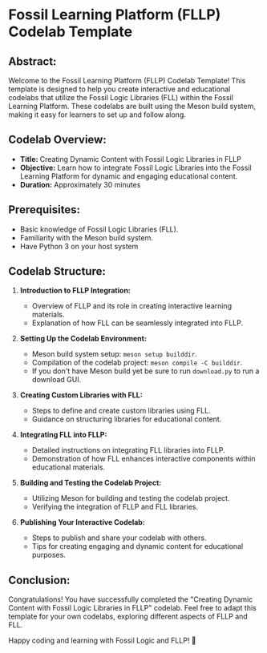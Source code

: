 # Fossil Learning Platform (FLLP) Codelab Template

## Abstract:

Welcome to the Fossil Learning Platform (FLLP) Codelab Template! This template is designed to help you create interactive and educational codelabs that utilize the Fossil Logic Libraries (FLL) within the Fossil Learning Platform. These codelabs are built using the Meson build system, making it easy for learners to set up and follow along.

## Codelab Overview:

- **Title:** Creating Dynamic Content with Fossil Logic Libraries in FLLP
- **Objective:** Learn how to integrate Fossil Logic Libraries into the Fossil Learning Platform for dynamic and engaging educational content.
- **Duration:** Approximately 30 minutes

## Prerequisites:

- Basic knowledge of Fossil Logic Libraries (FLL).
- Familiarity with the Meson build system.
- Have Python 3 on your host system

## Codelab Structure:

1. **Introduction to FLLP Integration:**
   - Overview of FLLP and its role in creating interactive learning materials.
   - Explanation of how FLL can be seamlessly integrated into FLLP.

2. **Setting Up the Codelab Environment:**
   - Meson build system setup: `meson setup builddir`.
   - Compilation of the codelab project: `meson compile -C builddir`.
   - If you don't have Meson build yet be sure to run `download.py` to run a download GUI.

3. **Creating Custom Libraries with FLL:**
   - Steps to define and create custom libraries using FLL.
   - Guidance on structuring libraries for educational content.

4. **Integrating FLL into FLLP:**
   - Detailed instructions on integrating FLL libraries into FLLP.
   - Demonstration of how FLL enhances interactive components within educational materials.

5. **Building and Testing the Codelab Project:**
   - Utilizing Meson for building and testing the codelab project.
   - Verifying the integration of FLLP and FLL libraries.

6. **Publishing Your Interactive Codelab:**
   - Steps to publish and share your codelab with others.
   - Tips for creating engaging and dynamic content for educational purposes.

## Conclusion:

Congratulations! You have successfully completed the "Creating Dynamic Content with Fossil Logic Libraries in FLLP" codelab. Feel free to adapt this template for your own codelabs, exploring different aspects of FLLP and FLL.

Happy coding and learning with Fossil Logic and FLLP! 🚀

